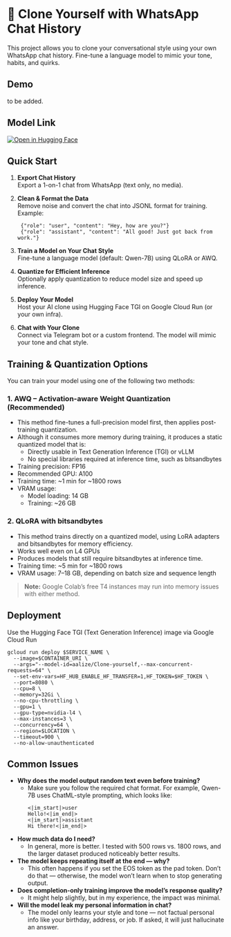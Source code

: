# 👯 Clone Yourself with WhatsApp Chat History
This project allows you to clone your conversational style using your own WhatsApp chat history. Fine-tune a language model to mimic your tone, habits, and quirks.

## Demo 
to be added. 

## Model Link 
[![Open in Hugging Face](https://img.shields.io/badge/🤗%20Hugging%20Face-model-blue)](https://huggingface.co/aalize/Qwen2.5-7B-Instruct-AWQ-4bit)

## Quick Start
1. **Export Chat History**  
    Export a 1-on-1 chat from WhatsApp (text only, no media).
    
2. **Clean & Format the Data**  
    Remove noise and convert the chat into JSONL format for training. Example:
   ```
    {"role": "user", "content": "Hey, how are you?"}
    {"role": "assistant", "content": "All good! Just got back from work."}
   ```
    
4. **Train a Model on Your Chat Style**  
    Fine-tune a language model (default: Qwen-7B) using QLoRA or AWQ.
    
5. **Quantize for Efficient Inference**  
    Optionally apply quantization to reduce model size and speed up inference.
    
6. **Deploy Your Model**  
    Host your AI clone using Hugging Face TGI on Google Cloud Run (or your own infra).
    
7. **Chat with Your Clone**  
    Connect via Telegram bot or a custom frontend. The model will mimic your tone and chat style.

## Training & Quantization Options
You can train your model using one of the following two methods:
### 1. AWQ – Activation-aware Weight Quantization (Recommended)
- This method fine-tunes a full-precision model first, then applies post-training quantization.
- Although it consumes more memory during training, it produces a static quantized model that is:
  - Directly usable in Text Generation Inference (TGI) or vLLM
  - No special libraries required at inference time, such as bitsandbytes
- Training precision: FP16
- Recommended GPU: A100
- Training time: ~1 min for ~1800 rows
- VRAM usage:
  - Model loading: 14 GB
  - Training: ~26 GB

### 2. QLoRA with bitsandbytes
- This method trains directly on a quantized model, using LoRA adapters and bitsandbytes for memory efficiency.
- Works well even on L4 GPUs
- Produces models that still require bitsandbytes at inference time.
- Training time: ~5 min for ~1800 rows
- VRAM usage: 7–18 GB, depending on batch size and sequence length
> **Note:** Google Colab’s free T4 instances may run into memory issues with either method.

## Deployment
Use the Hugging Face TGI (Text Generation Inference) image via Google Cloud Run
```
gcloud run deploy $SERVICE_NAME \
  --image=$CONTAINER_URI \
  --args="--model-id=aalize/Clone-yourself,--max-concurrent-requests=64" \
  --set-env-vars=HF_HUB_ENABLE_HF_TRANSFER=1,HF_TOKEN=$HF_TOKEN \
  --port=8080 \
  --cpu=8 \
  --memory=32Gi \
  --no-cpu-throttling \
  --gpu=1 \
  --gpu-type=nvidia-l4 \
  --max-instances=3 \
  --concurrency=64 \
  --region=$LOCATION \
  --timeout=900 \
  --no-allow-unauthenticated
```

## Common Issues 
- **Why does the model output random text even before training?**
  - Make sure you follow the required chat format. For example, Qwen-7B uses ChatML-style prompting, which looks like:  
    ```
    <|im_start|>user
    Hello!<|im_end|>
    <|im_start|>assistant
    Hi there!<|im_end|>
    ```
- **How much data do I need?**  
    - In general, more is better. I tested with 500 rows vs. 1800 rows, and the larger dataset produced noticeably better results.
- **The model keeps repeating itself at the end — why?**
  - This often happens if you set the EOS token as the pad token. Don’t do that — otherwise, the model won’t learn when to stop generating output.
- **Does completion-only training improve the model’s response quality?**
   - It might help slightly, but in my experience, the impact was minimal.
- **Will the model leak my personal information in chat?**
  - The model only learns your style and tone — not factual personal info like your birthday, address, or job. If asked, it will just hallucinate an answer.
